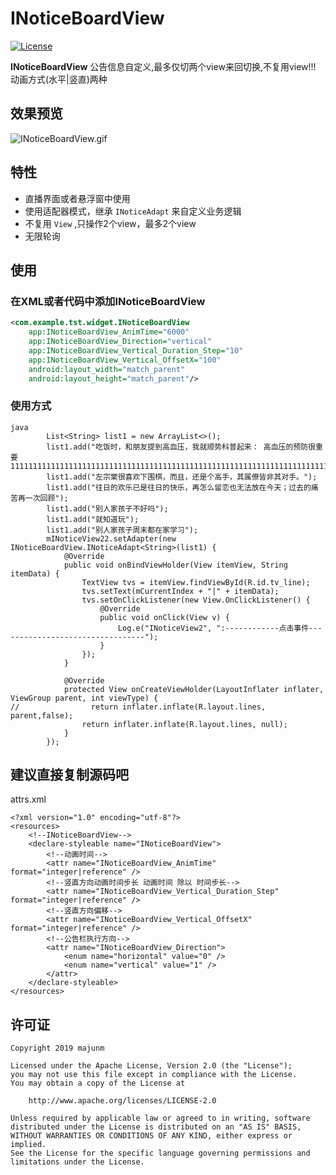 # INoticeBoardView

[![License](https://img.shields.io/badge/License%20-Apache%202-337ab7.svg)](https://www.apache.org/licenses/LICENSE-2.0)

**INoticeBoardView** 公告信息自定义,最多仅切两个view来回切换,不复用view!!! 动画方式(水平|竖直)两种

## 效果预览

![INoticeBoardView.gif](https://upload-images.jianshu.io/upload_images/6260557-c8355f296316f1ea.gif?imageMogr2/auto-orient/strip)

## 特性
- 直播界面或者悬浮窗中使用
- 使用适配器模式，继承 `INoticeAdapt` 来自定义业务逻辑
- 不复用 `View` ,只操作2个view，最多2个view
- 无限轮询

## 使用

### 在XML或者代码中添加INoticeBoardView
```xml
<com.example.tst.widget.INoticeBoardView
    app:INoticeBoardView_AnimTime="6000"
    app:INoticeBoardView_Direction="vertical"
    app:INoticeBoardView_Vertical_Duration_Step="10"
    app:INoticeBoardView_Vertical_OffsetX="100"
    android:layout_width="match_parent"
    android:layout_height="match_parent"/>
```

### 使用方式

```
java
        List<String> list1 = new ArrayList<>();
        list1.add("吃饭时，和朋友提到高血压，我就顺势科普起来： 高血压的预防很重要11111111111111111111111111111111111111111111111111111111111111111111111111111111111111111111111111111111111111111111");
        list1.add("左宗棠很喜欢下围棋，而且，还是个高手，其属僚皆非其对手。");
        list1.add("往日的欢乐已是往日的快乐，再怎么留恋也无法放在今天；过去的痛苦再一次回顾");
        list1.add("别人家孩子不好吗");
        list1.add("就知道玩");
        list1.add("别人家孩子周末都在家学习");
        mINoticeView22.setAdapter(new INoticeBoardView.INoticeAdapt<String>(list1) {
            @Override
            public void onBindViewHolder(View itemView, String itemData) {
                TextView tvs = itemView.findViewById(R.id.tv_line);
                tvs.setText(mCurrentIndex + "|" + itemData);
                tvs.setOnClickListener(new View.OnClickListener() {
                    @Override
                    public void onClick(View v) {
                        Log.e("INoticeView2", ":------------点击事件---------------------------------");
                    }
                });
            }

            @Override
            protected View onCreateViewHolder(LayoutInflater inflater, ViewGroup parent, int viewType) {
//                return inflater.inflate(R.layout.lines, parent,false);
                return inflater.inflate(R.layout.lines, null);
            }
        });
```

## 建议直接复制源码吧

attrs.xml
```
<?xml version="1.0" encoding="utf-8"?>
<resources>
    <!--INoticeBoardView-->
    <declare-styleable name="INoticeBoardView">
        <!--动画时间-->
        <attr name="INoticeBoardView_AnimTime" format="integer|reference" />
        <!--竖直方向动画时间步长 动画时间 除以 时间步长-->
        <attr name="INoticeBoardView_Vertical_Duration_Step" format="integer|reference" />
        <!--竖直方向偏移-->
        <attr name="INoticeBoardView_Vertical_OffsetX" format="integer|reference" />
        <!--公告栏执行方向-->
        <attr name="INoticeBoardView_Direction">
            <enum name="horizontal" value="0" />
            <enum name="vertical" value="1" />
        </attr>
    </declare-styleable>
</resources>
```

## 许可证

    Copyright 2019 majunm

    Licensed under the Apache License, Version 2.0 (the "License");
    you may not use this file except in compliance with the License.
    You may obtain a copy of the License at

        http://www.apache.org/licenses/LICENSE-2.0

    Unless required by applicable law or agreed to in writing, software
    distributed under the License is distributed on an "AS IS" BASIS,
    WITHOUT WARRANTIES OR CONDITIONS OF ANY KIND, either express or implied.
    See the License for the specific language governing permissions and
    limitations under the License.

  [1]: https://github.com/majunm/Softap/blob/master/app/src/main/java/com/example/tst/widget
